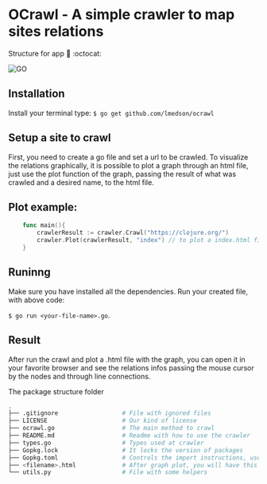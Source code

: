 # OCrawl - A simple crawler to map sites relations 

Structure for app :open_file_folder: :octocat:

![GO](https://img.shields.io/badge/go-1.13.6-blue.svg)
## Installation

Install your terminal type:
`$ go get github.com/lmedson/ocrawl`

## Setup a site to crawl

First, you need to create a go file and set a url to be crawled. To visualize the relations graphically, it is possible to plot a graph through an html file, just use the plot function of the graph, passing the result of what was crawled and a desired name, to the html file.

## Plot example:

```go
    func main(){
        crawlerResult := crawler.Crawl("https://clojure.org/")
        crawler.Plot(crawlerResult, "index") // to plot a index.html file with the graph
    }
```

## Runinng

Make sure you have installed all the dependencies. Run your created file, with above code:

`$ go run <your-file-name>.go`.

## Result

After run the crawl and plot a .html file with the graph, you can open it in your favorite browser and see the relations infos passing the mouse cursor by the nodes and through line connections.

The package structure folder

```bash
.
├── .gitignore                  # File with ignored files
├── LICENSE                     # Our kind of license
├── ocrawl.go                   # The main method to crawl
├── README.md                   # Readme with how to use the crawler
├── types.go                    # Types used at crawler
├── Gopkg.lock                  # It locks the version of packages
├── Gopkg.toml                  # Controls the import instructions, used by the lock file
├── <filename>.html             # After graph plot, you will have this output file
└── utils.py                    # File with some helpers
```
